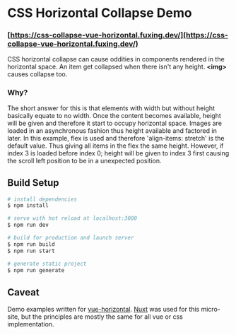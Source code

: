 # CSS Horizontal Collapse Demo

### [https://css-collapse-vue-horizontal.fuxing.dev/](https://css-collapse-vue-horizontal.fuxing.dev/)

CSS horizontal collapse can cause oddities in components rendered in the horizontal space.
An item get collapsed when there isn't any height. **&lt;img&gt;** causes collapse too.

### Why?

The short answer for this is that elements with width but without height basically equate to no width.
Once the content becomes available, height will be given and therefore it start to occupy horizontal space.
Images are loaded in an asynchronous fashion thus height available and factored in later.
In this example, flex is used and therefore 'align-items: stretch' is the default value.
Thus giving all items in the flex the same height.
However, if index 3 is loaded before index 0; height will be given to index 3 first causing the scroll left
position to be in a unexpected position.

## Build Setup

```bash
# install dependencies
$ npm install

# serve with hot reload at localhost:3000
$ npm run dev

# build for production and launch server
$ npm run build
$ npm run start

# generate static project
$ npm run generate
```

## Caveat

Demo examples written for [vue-horizontal](https://vue-horizontal.fuxing.dev).
[Nuxt](https://nuxtjs.org/) was used for this micro-site, but the principles are mostly the same for all vue or css
implementation.

